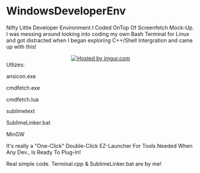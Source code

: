 WindowsDeveloperEnv
===================

Nifty Little Developer Environment I Coded OnTop Of Screenfetch Mock-Up. I was messing around looking into coding my own Bash Terminal for Linux and got distracted when I began exploring C++/Shell Intergration and came up with this!

<center>
<a href="http://imgur.com/yqKaRUi"><img src="http://i.imgur.com/yqKaRUi.png" title="Hosted by imgur.com" /></a>
</center>
Utlizes:

ansicon.exe

cmdfetch.exe

cmdfetch.lua

sublimetext

SublimeLinker.bat

MinGW


It's really a "One-Click" Double-Click EZ-Launcher For Tools Needed When Any Dev., Is Ready To Plug-In!


Real simple code. Terminal.cpp & SublimeLinker.bat are by me!
